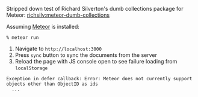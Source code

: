 Stripped down test of Richard Silverton's dumb collections package for Meteor: [richsilv:meteor-dumb-collections](https://github.com/richsilv/meteor-dumb-collections)

Assuming [Meteor](http://meteor.com) is installed:
```
% meteor run
```

1. Navigate to `http://localhost:3000`
1. Press `sync` button to sync the documents from the server
1. Reload the page with JS console open to see failure loading from `localStorage`

```
Exception in defer callback: Error: Meteor does not currently support objects other than ObjectID as ids
  ...
```
